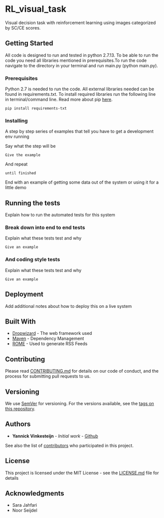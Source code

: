 # RL_visual_task
Visual decision task with reinforcement learning using images categorized by SC/CE scores.


## Getting Started

All code is designed to run and tested in python 2.7.13. To be able to run the code you need all libraries mentioned in prerequisites.To run the code navigate to the directory in your terminal and run main.py (python main.py).

### Prerequisites

Python 2.7 is needed to run the code.
All external libraries needed can be found in requirements.txt. To install required libraries run the following line in terminal/command line. Read more about pip [here](https://pip.readthedocs.io/en/1.1/requirements.html).

```
pip install requirements-txt
```

### Installing

A step by step series of examples that tell you have to get a development env running

Say what the step will be

```
Give the example
```

And repeat

```
until finished
```

End with an example of getting some data out of the system or using it for a little demo

## Running the tests

Explain how to run the automated tests for this system

### Break down into end to end tests

Explain what these tests test and why

```
Give an example
```

### And coding style tests

Explain what these tests test and why

```
Give an example
```

## Deployment

Add additional notes about how to deploy this on a live system

## Built With

* [Dropwizard](http://www.dropwizard.io/1.0.2/docs/) - The web framework used
* [Maven](https://maven.apache.org/) - Dependency Management
* [ROME](https://rometools.github.io/rome/) - Used to generate RSS Feeds

## Contributing

Please read [CONTRIBUTING.md](https://gist.github.com/PurpleBooth/b24679402957c63ec426) for details on our code of conduct, and the process for submitting pull requests to us.

## Versioning

We use [SemVer](http://semver.org/) for versioning. For the versions available, see the [tags on this repository](https://github.com/your/project/tags).

## Authors

* **Yannick Vinkesteijn** - *Initial work* - [Github](https://github.com/yvinkesteijn)

See also the list of [contributors](https://github.com/your/project/contributors) who participated in this project.

## License

This project is licensed under the MIT License - see the [LICENSE.md](LICENSE.md) file for details

## Acknowledgments

* Sara Jahfari
* Noor Seijdel
